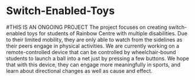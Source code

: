 # Switch-Enabled-Toys
#THIS IS AN ONGOING PROJECT
The project focuses on creating switch-enabled toys for students of Rainbow Centre with multiple disabilities.
Due to their limited mobility, they are only able to watch from the sidelines as their peers engage in physical activities. 
We are currently working on a remote-controlled device that can be controlled by wheelchair-bound students to launch a ball into a net 
just by pressing a few buttons. We hope that with this device, they can engage more meaningfully in sports, 
and learn about directional changes as well as cause and effect.
